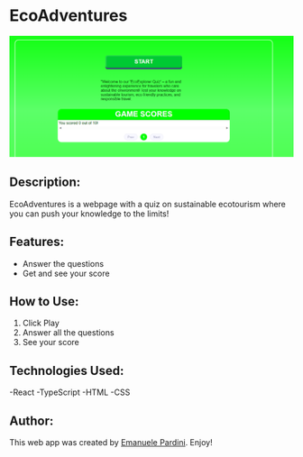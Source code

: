 # EcoAdventures

![EcoAdventures](images/example.png)

## Description:

EcoAdventures is a webpage with a quiz on sustainable ecotourism where you can push your knowledge to the limits!

## Features:

- Answer the questions
- Get and see your score

## How to Use:

1. Click Play
2. Answer all the questions
3. See your score

## Technologies Used:

-React
-TypeScript
-HTML
-CSS


## Author:

This web app was created by [Emanuele Pardini](http://emanuelepardini.altervista.org/).
Enjoy!
